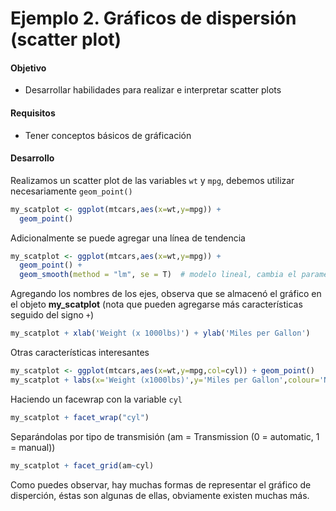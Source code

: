 # Ejemplo 2. Gráficos de dispersión (scatter plot)  

#### Objetivo
- Desarrollar habilidades para realizar e interpretar scatter plots

#### Requisitos
- Tener conceptos básicos de gráficación 

#### Desarrollo


 Realizamos un scatter plot de las variables `wt` y `mpg`, debemos utilizar necesariamente `geom_point()`
```R
my_scatplot <- ggplot(mtcars,aes(x=wt,y=mpg)) + 
  geom_point()
```

Adicionalmente se puede agregar una línea de tendencia 
```R
my_scatplot <- ggplot(mtcars,aes(x=wt,y=mpg)) + 
  geom_point() + 
  geom_smooth(method = "lm", se = T)  # modelo lineal, cambia el parametro `se`, este hace referencia al intervalo de confianza
```
Agregando los nombres de los ejes, observa que se almacenó el gráfico en el objeto **my_scatplot** (nota que pueden agregarse más características seguido del signo `+`)

```R
my_scatplot + xlab('Weight (x 1000lbs)') + ylab('Miles per Gallon')
```

Otras características interesantes

```R
my_scatplot <- ggplot(mtcars,aes(x=wt,y=mpg,col=cyl)) + geom_point()
my_scatplot + labs(x='Weight (x1000lbs)',y='Miles per Gallon',colour='Number of\n Cylinders')
```

Haciendo un facewrap con la variable `cyl`
```R
my_scatplot + facet_wrap("cyl")
```
Separándolas por tipo de transmisión (am =	Transmission (0 = automatic, 1 = manual))
```R
my_scatplot + facet_grid(am~cyl)
```

Como puedes observar, hay muchas formas de representar el gráfico de disperción, éstas son algunas de ellas, obviamente existen muchas más. 
